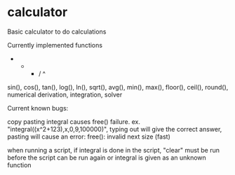 # calculator

Basic calculator to do calculations

Currently implemented functions

+ - * / ^ 

sin(), cos(), tan(), log(), ln(), sqrt(), avg(), min(), max(), floor(), ceil(), round(), numerical derivation, integration, solver

Current known bugs:

copy pasting integral causes free() failure. ex. "integral((x^2+123),x,0,9,100000)", typing out will give the correct answer, pasting will cause an error: free(): invalid next size (fast)

when running a script, if integral is done in the script, "clear" must be run before the script can be run again or integral is given as an unknown function